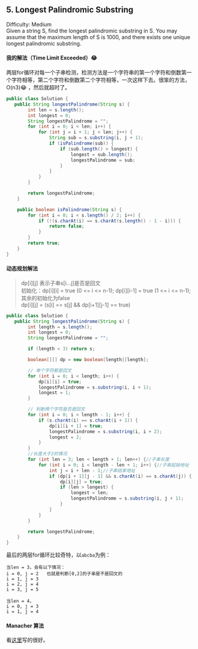 ## 5. Longest Palindromic Substring  
Difficulty: Medium  
Given a string S, find the longest palindromic substring in S. You may assume that the maximum length of S is 1000, and there exists one unique longest palindromic substring.

#### 我的解法（Time Limit Exceeded）😂  
两层for循环对每一个子串检测，检测方法是一个字符串的第一个字符和倒数第一个字符相等，第二个字符和倒数第二个字符相等，一次这样下去。很笨的方法，O(n3)😂 ，然后就超时了。  
```java
public class Solution {
   public String longestPalindrome(String s) {
        int len = s.length();
        int longest = 0;
        String longestPalindrome = "";
        for (int i = 0; i < len; i++) {
            for (int j = i + 1; j < len; j++) {
                String sub = s.substring(i, j + 1);
                if (isPalindrome(sub)) {
                    if (sub.length() > longest) {
                        longest = sub.length();
                        longestPalindrome = sub;
                    }
                }
            }
        }

        return longestPalindrome;
    }

    public boolean isPalindrome(String s) {
        for (int i = 0; i < s.length() / 2; i++) {
            if (!(s.charAt(i) == s.charAt(s.length() - 1 - i))) {
                return false;
            }
        }
        return true;
    }
}
```

#### 动态规划解法 
>dp[i][j] 表示子串s[i…j]是否是回文  
初始化：dp[i][i] = true (0 <= i <= n-1);  dp[i][i-1] = true (1 <= i <= n-1);  其余的初始化为false  
dp[i][j] = (s[i] == s[j] && dp[i+1][j-1] == true)  

```java
public class Solution {
   public String longestPalindrome(String s) {
        int length = s.length();
        int longest = 0;
        String longestPalindrome = "";

        if (length < 3) return s;

        boolean[][] dp = new boolean[length][length];

        // 单个字符都是回文
        for (int i = 0; i < length; i++) {
            dp[i][i] = true;
            longestPalindrome = s.substring(i, i + 1);
            longest = 1;
        }

        // 判断两个字符是否是回文
        for (int i = 0; i < length - 1; i++) {
            if (s.charAt(i) == s.charAt(i + 1)) {
                dp[i][i + 1] = true;
                longestPalindrome = s.substring(i, i + 2);
                longest = 2;
            }
        }
        //长度大于2的情况
        for (int len = 3; len < length + 1; len++) {//子串长度
            for (int i = 0; i < length - len + 1; i++) {//子串起始地址
                int j = i + len - 1;//子串结束地址
                if (dp[i + 1][j - 1] && s.charAt(i) == s.charAt(j)) {
                    dp[i][j] = true;
                    if (len > longest) {
                        longest = len;
                        longestPalindrome = s.substring(i, j + 1);
                    }
                }
            }
        }

        return longestPalindrome;
    }
}
```
最后的两层for循环比较奇特，以`abcba`为例：  
```
当len = 3，会有以下情况：
i = 0, j = 2   也就是判断[0,2]的子串是不是回文的
i = 1, j = 3
i = 2, j = 4
i = 3, j = 5 

当len = 4，
i = 0, j = 3   
i = 1, j = 4
```

#### Manacher 算法  
看[这里](https://segmentfault.com/a/1190000003914228)写的很好。